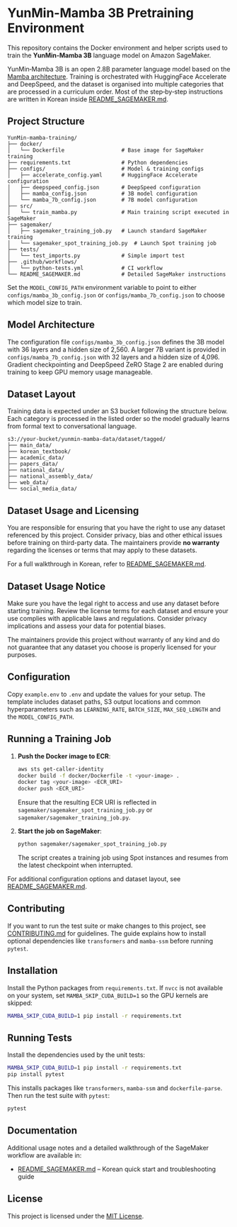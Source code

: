 # YunMin-Mamba 3B Pretraining Environment

This repository contains the Docker environment and helper scripts used to train the **YunMin-Mamba 3B** language model on Amazon SageMaker.

YunMin‑Mamba 3B is an open 2.8B parameter language model based on the [Mamba architecture](https://github.com/state-spaces/mamba).  Training is orchestrated with HuggingFace Accelerate and DeepSpeed, and the dataset is organised into multiple categories that are processed in a curriculum order.  Most of the step‑by‑step instructions are written in Korean inside [README_SAGEMAKER.md](README_SAGEMAKER.md).

## Project Structure

```
YunMin-mamba-training/
├── docker/
│   └── Dockerfile                  # Base image for SageMaker training
├── requirements.txt                # Python dependencies
├── configs/                        # Model & training configs
│   ├── accelerate_config.yaml      # HuggingFace Accelerate configuration
│   ├── deepspeed_config.json       # DeepSpeed configuration
│   ├── mamba_config.json           # 3B model configuration
│   └── mamba_7b_config.json        # 7B model configuration
├── src/
│   └── train_mamba.py              # Main training script executed in SageMaker
├── sagemaker/
│   ├── sagemaker_training_job.py   # Launch standard SageMaker training
│   └── sagemaker_spot_training_job.py  # Launch Spot training job
├── tests/
│   └── test_imports.py             # Simple import test
├── .github/workflows/
│   └── python-tests.yml            # CI workflow
└── README_SAGEMAKER.md             # Detailed SageMaker instructions
```

Set the `MODEL_CONFIG_PATH` environment variable to point to either
`configs/mamba_3b_config.json` or `configs/mamba_7b_config.json` to choose which model size
to train.

## Model Architecture

The configuration file `configs/mamba_3b_config.json` defines the 3B model with 36 layers and a hidden size of 2,560.  A larger 7B variant is provided in `configs/mamba_7b_config.json` with 32 layers and a hidden size of 4,096.  Gradient checkpointing and DeepSpeed ZeRO Stage 2 are enabled during training to keep GPU memory usage manageable. 

## Dataset Layout

Training data is expected under an S3 bucket following the structure below.  Each category is processed in the listed order so the model gradually learns from formal text to conversational language.

```
s3://your-bucket/yunmin-mamba-data/dataset/tagged/
├── main_data/
├── korean_textbook/
├── academic_data/
├── papers_data/
├── national_data/
├── national_assembly_data/
├── web_data/
└── social_media_data/
```

## Dataset Usage and Licensing

You are responsible for ensuring that you have the right to use any dataset
referenced by this project. Consider privacy, bias and other ethical issues
before training on third-party data. The maintainers provide **no warranty**
regarding the licenses or terms that may apply to these datasets.

For a full walkthrough in Korean, refer to [README_SAGEMAKER.md](README_SAGEMAKER.md).

## Dataset Usage Notice

Make sure you have the legal right to access and use any dataset before starting
training. Review the license terms for each dataset and ensure your use complies
with applicable laws and regulations. Consider privacy implications and assess
your data for potential biases.

The maintainers provide this project without warranty of any kind and do not
guarantee that any dataset you choose is properly licensed for your purposes.

## Configuration

Copy `example.env` to `.env` and update the values for your setup. The template
includes dataset paths, S3 output locations and common hyperparameters such as
`LEARNING_RATE`, `BATCH_SIZE`, `MAX_SEQ_LENGTH` and the `MODEL_CONFIG_PATH`.

## Running a Training Job

1. **Push the Docker image to ECR**:

   ```bash
   aws sts get-caller-identity
   docker build -f docker/Dockerfile -t <your-image> .
   docker tag <your-image> <ECR_URI>
   docker push <ECR_URI>
   ```

   Ensure that the resulting ECR URI is reflected in `sagemaker/sagemaker_spot_training_job.py` or `sagemaker/sagemaker_training_job.py`.

2. **Start the job on SageMaker**:

   ```bash
   python sagemaker/sagemaker_spot_training_job.py
   ```

   The script creates a training job using Spot instances and resumes from the latest checkpoint when interrupted.

For additional configuration options and dataset layout, see [README_SAGEMAKER.md](README_SAGEMAKER.md).

## Contributing

If you want to run the test suite or make changes to this project, see
[CONTRIBUTING.md](CONTRIBUTING.md) for guidelines. The guide explains how to
install optional dependencies like `transformers` and `mamba-ssm` before
running `pytest`.

## Installation

Install the Python packages from `requirements.txt`. If `nvcc` is not available
on your system, set `MAMBA_SKIP_CUDA_BUILD=1` so the GPU kernels are skipped:

```bash
MAMBA_SKIP_CUDA_BUILD=1 pip install -r requirements.txt
```

## Running Tests

Install the dependencies used by the unit tests:

```bash
MAMBA_SKIP_CUDA_BUILD=1 pip install -r requirements.txt
pip install pytest
```

This installs packages like `transformers`, `mamba-ssm` and `dockerfile-parse`.
Then run the test suite with `pytest`:

```bash
pytest
```

## Documentation

Additional usage notes and a detailed walkthrough of the SageMaker workflow are available in:

- [README_SAGEMAKER.md](README_SAGEMAKER.md) – Korean quick start and troubleshooting guide

## License

This project is licensed under the [MIT License](LICENSE).

